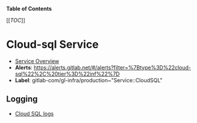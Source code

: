 <!-- MARKER: do not edit this section directly. Edit services/service-catalog.yml then run scripts/generate-docs -->

**Table of Contents**

[[_TOC_]]

# Cloud-sql Service

* [Service Overview](https://dashboards.gitlab.net/d/cloud-sql-main/cloud-sql-overview)
* **Alerts**: <https://alerts.gitlab.net/#/alerts?filter=%7Btype%3D%22cloud-sql%22%2C%20tier%3D%22inf%22%7D>
* **Label**: gitlab-com/gl-infra/production~"Service::CloudSQL"

## Logging

* [Cloud SQL logs](https://cloudlogging.app.goo.gl/uJN6NWcjtK8mwaN89)

<!-- END_MARKER -->

<!-- ## Summary -->

<!-- ## Architecture -->

<!-- ## Performance -->

<!-- ## Scalability -->

<!-- ## Availability -->

<!-- ## Durability -->

<!-- ## Security/Compliance -->

<!-- ## Monitoring/Alerting -->

<!-- ## Links to further Documentation -->
